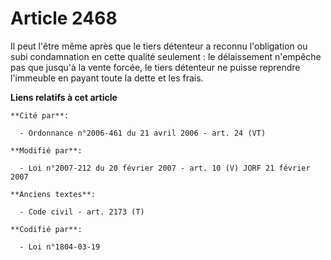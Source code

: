 # Article 2468

Il peut l'être même après que le tiers détenteur a reconnu l'obligation ou subi condamnation en cette qualité seulement : le
délaissement n'empêche pas que jusqu'à la vente forcée, le tiers détenteur ne puisse reprendre l'immeuble en payant toute la
dette et les frais.

**Liens relatifs à cet article**

	**Cité par**:

	  - Ordonnance n°2006-461 du 21 avril 2006 - art. 24 (VT)

	**Modifié par**:

	  - Loi n°2007-212 du 20 février 2007 - art. 10 (V) JORF 21 février 2007

	**Anciens textes**:

	  - Code civil - art. 2173 (T)

	**Codifié par**:

	  - Loi n°1804-03-19
